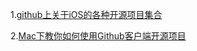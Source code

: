 1.[github上关于iOS的各种开源项目集合](http://blog.csdn.net/livexiaopo/article/details/52101445)

2.[Mac下教你如何使用Github客户端开源项目](http://www.jianshu.com/p/180bfa90838e)
